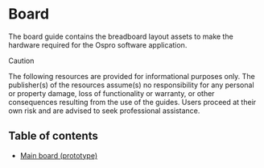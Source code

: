 # Board
The board guide contains the breadboard layout assets to make the hardware required for the Ospro software application.

> [!CAUTION]
> The following resources are provided for informational purposes only. The publisher(s) of the resources assume(s) no responsibility for any personal or property damage, loss of functionality or warranty, or other consequences resulting from the use of the guides. Users proceed at their own risk and are advised to seek professional assistance.

## Table of contents
- [Main board (prototype)](main_board_prototype.fzz)
